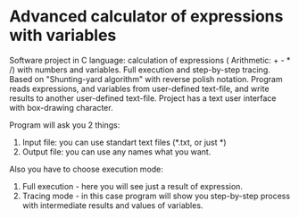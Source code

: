 # Advanced calculator of expressions with variables

Software project in C language: calculation of expressions ( Arithmetic: + - * /) with numbers and variables. Full execution and step-by-step tracing. Based on "Shunting-yard algorithm" with reverse polish notation. Program reads expressions, and variables from user-defined text-file, and write results to another user-defined text-file. Project has a text user interface with box-drawing character. 

Program will ask you 2 things:
1) Input file: you can use standart text files (*.txt, or just *)
2) Output file: you can use any names what you want.

Also you have to choose execution mode:
1) Full execution - here you will see just a result of expression.
2) Tracing mode - in this case program will show you step-by-step process with intermediate results and values of variables.
